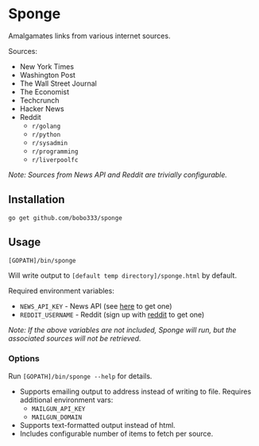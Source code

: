 # Sponge

Amalgamates links from various internet sources.

Sources:
- New York Times
- Washington Post
- The Wall Street Journal
- The Economist
- Techcrunch
- Hacker News
- Reddit
    - `r/golang`
    - `r/python`
    - `r/sysadmin`
    - `r/programming`
    - `r/liverpoolfc`

*Note: Sources from News API and Reddit are trivially configurable.*


## Installation
    go get github.com/bobo333/sponge

## Usage

    [GOPATH]/bin/sponge
    
Will write output to `[default temp directory]/sponge.html` by default.

Required environment variables:
- `NEWS_API_KEY` - News API (see [here](https://newsapi.org/) to get one)
- `REDDIT_USERNAME` - Reddit (sign up with [reddit](https://www.reddit.com/) to get one)

*Note: If the above variables are not included, Sponge will run, but the associated sources will not be retrieved.*


### Options

Run `[GOPATH]/bin/sponge --help` for details.

- Supports emailing output to address instead of writing to file. Requires additional environment vars:
    - `MAILGUN_API_KEY`
    - `MAILGUN_DOMAIN`
- Supports text-formatted output instead of html.
- Includes configurable number of items to fetch per source.
